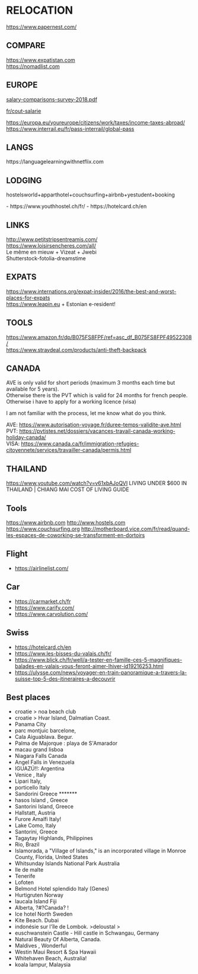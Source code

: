 <h1>RELOCATION</h1>
<p><a href="https://www.papernest.com/">https://www.papernest.com/</a></p>
<h2>COMPARE</h2>
<p><a href="https://www.expatistan.com">https://www.expatistan.com</a><br>
<a href="https://nomadlist.com">https://nomadlist.com</a></p>
<h2>EUROPE</h2>
<p><a href="https://assets.kpmg/content/dam/kpmg/lu/pdf/salary-comparisons-survey-2018.pdf">
salary-comparisons-survey-2018.pdf
</a></p>
<p><a href="https://entreprise.pole-emploi.fr/cout-salarie/" target="_blank">fr/cout-salarie</p>
<p><a href="https://europa.eu/youreurope/citizens/work/taxes/income-taxes-abroad/">https://europa.eu/youreurope/citizens/work/taxes/income-taxes-abroad/</a><br>
<a href="https://www.interrail.eu/fr/pass-interrail/global-pass">https://www.interrail.eu/fr/pass-interrail/global-pass</a></p>
</p>

<h2>LANGS</h2>
https://languagelearningwithnetflix.com

<h2>LODGING</h2>
<p>hostelsworld+apparthotel+couchsurfing+airbnb+yestudent+booking</p>
- https://www.youthhostel.ch/fr/
- https://hotelcard.ch/en

<h2>LINKS</h2>
<p><a href="http://www.petitstripsentreamis.com/">http://www.petitstripsentreamis.com/</a><br>
<a href="https://www.loisirsencheres.com/all/">https://www.loisirsencheres.com/all/</a><br>
Le même en mieuw + Vizeat + Jwebi<br>
Shutterstock-fotolia-dreamstime</p>
<h2>EXPATS</h2>
<p><a href="https://www.internations.org/expat-insider/2016/the-best-and-worst-places-for-expats">https://www.internations.org/expat-insider/2016/the-best-and-worst-places-for-expats</a><br>
<a href="https://www.leapin.eu">https://www.leapin.eu</a> + Estonian e-resident! </p>
<h2>TOOLS</h2>
<p><a href="https://www.amazon.fr/dp/B075FS8FPF/ref=asc_df_B075FS8FPF49522308/">https://www.amazon.fr/dp/B075FS8FPF/ref=asc_df_B075FS8FPF49522308/</a><br>
<a href="https://www.straydeal.com/products/anti-theft-backpack">https://www.straydeal.com/products/anti-theft-backpack</a></p>
<h2>CANADA</h2>
<p>AVE is only valid for short periods (maximum 3 months each time but available for 5 years).<br>
Otherwise there is the PVT which is valid for 24 months for french people.<br>
Otherwise i have to apply for a working licence (visa)</p>
<p>I am not familiar with the process, let me know what do you think.</p>
<p>AVE: <a href="https://www.autorisation-voyage.fr/duree-temps-validite-ave.html">https://www.autorisation-voyage.fr/duree-temps-validite-ave.html</a><br>
PVT: <a href="https://pvtistes.net/dossiers/vacances-travail-canada-working-holiday-canada/">https://pvtistes.net/dossiers/vacances-travail-canada-working-holiday-canada/</a><br>
VISA: <a href="https://www.canada.ca/fr/immigration-refugies-citoyennete/services/travailler-canada/permis.html">https://www.canada.ca/fr/immigration-refugies-citoyennete/services/travailler-canada/permis.html</a></p>
<h2>THAILAND</h2>
<p><a href="https://www.youtube.com/watch?v=v61xbAJoQVI">https://www.youtube.com/watch?v=v61xbAJoQVI</a> LIVING UNDER $600 IN THAILAND | CHIANG MAI COST OF LIVING GUIDE</p>

## Tools
https://www.airbnb.com
http://www.hostels.com
https://www.couchsurfing.org
http://motherboard.vice.com/fr/read/quand-les-espaces-de-coworking-se-transforment-en-dortoirs

## Flight
- https://airlinelist.com/

## Car 
- https://carmarket.ch/fr
- https://www.carify.com/
- https://www.carvolution.com/

## Swiss

- https://hotelcard.ch/en
- https://www.les-bisses-du-valais.ch/fr/
- https://www.blick.ch/fr/well/a-tester-en-famille-ces-5-magnifiques-balades-en-valais-vous-feront-aimer-lhiver-id19216253.html
- https://ulysse.com/news/voyager-en-train-panoramique-a-travers-la-suisse-top-5-des-itineraires-a-decouvrir

## Best places

- croatie > noa beach club
- croatie > Hvar Island, Dalmatian Coast.
- Panama City
- parc montjuic barcelone,
- Cala Aiguablava. Begur.
- Palma de Majorque : playa de S'Amarador
- macau grand lisboa
- Niagara Falls Canada
- Angel Falls in Venezuela
- IGUAZÚ!!: Argentina
- Venice , Italy
- Lipari Italy,
- porticello Italy
- Sandorini Greece *******
- hasos Island , Greece
- Santorini Island, Greece
- Hallstatt, Austria
- Furore Amalfi Italy!
- Lake Como, Italy
- Santorini, Greece
- Tagaytay Highlands, Philippines
- Rio, Brazil
- Islamorada, a "Village of Islands," is an incorporated village in Monroe County, Florida, United States
- Whitsunday Islands National Park Australia
- Ile de malte
- Tenerife
- Lofoten
- Belmond Hotel splendido Italy (Genes)
- Hurtigruten Norway
- laucala Island Fiji
- Alberta, ?#?Canada? !
- Ice hotel North Sweden
- Kite Beach. Dubai
- indonésie sur l'île de Lombok. >deloustal >
- euschwanstein Castle - Hill castle in Schwangau, Germany
- Natural Beauty Of Alberta, Canada.
- Maldives , Wonderful
- Westin Maui Resort & Spa Hawaii
- Whitehaven Beach, Australia!
- koala lampur, Malaysia

